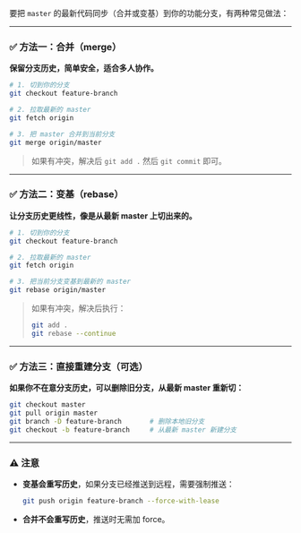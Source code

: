 要把 `master` 的最新代码同步（合并或变基）到你的功能分支，有两种常见做法：

---

### ✅ 方法一：合并（merge）

**保留分支历史，简单安全，适合多人协作。**

```bash
# 1. 切到你的分支
git checkout feature-branch

# 2. 拉取最新的 master
git fetch origin

# 3. 把 master 合并到当前分支
git merge origin/master
```

> 如果有冲突，解决后 `git add .` 然后 `git commit` 即可。

---

### ✅ 方法二：变基（rebase）

**让分支历史更线性，像是从最新 master 上切出来的。**

```bash
# 1. 切到你的分支
git checkout feature-branch

# 2. 拉取最新的 master
git fetch origin

# 3. 把当前分支变基到最新的 master
git rebase origin/master
```

> 如果有冲突，解决后执行：
> 
> ```bash
> git add .
> git rebase --continue
> ```

---

### ✅ 方法三：直接重建分支（可选）

**如果你不在意分支历史，可以删除旧分支，从最新 master 重新切：**

```bash
git checkout master
git pull origin master
git branch -D feature-branch       # 删除本地旧分支
git checkout -b feature-branch     # 从最新 master 新建分支
```

---

### ⚠️ 注意

- **变基会重写历史**，如果分支已经推送到远程，需要强制推送：
    
    ```bash
    git push origin feature-branch --force-with-lease
    ```
    
- **合并不会重写历史**，推送时无需加 force。
